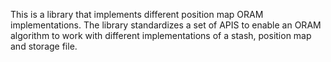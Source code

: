 
This is a library that implements different position map ORAM implementations.
The library standardizes a set of APIS to enable an ORAM algorithm to work with different implementations of a stash, position map and storage file.
